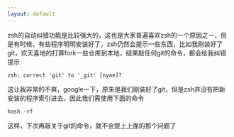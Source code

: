 ```yaml
---
layout: default
---
```

zsh的自动纠错功能是比较强大的，这也是大家普遍喜欢zsh的一个原因之一，但是有时候，有些程序明明安装好了，zsh仍然会提示一些东西，比如我刚装好了git，欢天喜地的打算fork一些仓库到本地，结果敲任何git的命令，都会给我纠错提示

`zsh: correct 'git' to '_git' [nyae]?`

这让我非常的不爽，google一下，原来是我们刚装好了git，但是zsh并没有把新安装的程序索引进去，因此我们需使用下面的命令

`hash -rf`

这样，下次再敲关于git的命令，就不会提上上面的那个问题了